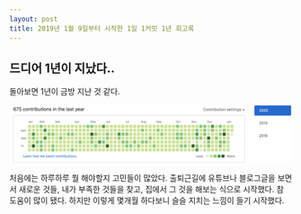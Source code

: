 ```yaml
---
layout: post
title: 2019년 1월 9일부터 시작한 1일 1커밋 1년 회고록
---
```



## 드디어 1년이 지났다..
돌아보면 1년이 금방 지난 것 같다.

![잔디밭](https://github.com/JWHAPO/jwhapo.github.io/blob/master/images/commit_2019/commit_ground_2019.png?raw=true)  

처음에는 하루하루 뭘 해야할지 고민들이 많았다.
출퇴근길에 유튜브나 블로그글을 보면서 새로운 것들, 내가 부족한 것들을 찾고, 집에서 그 것을 해보는 식으로 시작했다.
참 도움이 많이 됐다. 하지만 이렇게 몇개월 하다보니 슬슬 지치는 느낌이 들기 시작했다.
